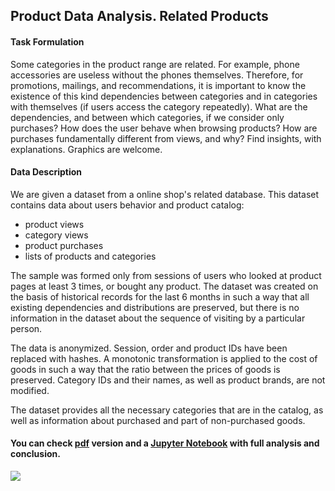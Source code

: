 ## Product Data Analysis. Related Products

#### Task Formulation

Some categories in the product range are related. For example, phone accessories are useless without the phones themselves. Therefore, for promotions, mailings, and recommendations, it is important to know the existence of this kind dependencies between categories and in categories with themselves (if users access the category repeatedly). What are the dependencies, and between which categories, if we consider only purchases? How does the user behave when browsing products? How are purchases fundamentally different from views, and why?
Find insights, with explanations. Graphics are welcome.

#### Data Description

We are given a dataset from a online shop's related database. This dataset contains data about users behavior and product catalog:

- product views
- category views
- product purchases
- lists of products and categories

The sample was formed only from sessions of users who looked at product pages at least 3 times, or bought any product. The dataset was created on the basis of historical records for the last 6 months in such a way that all existing dependencies and distributions are preserved, but there is no information in the dataset about the sequence of visiting by a particular person.

The data is anonymized. Session, order and product IDs have been replaced with hashes. A monotonic transformation is applied to the cost of goods in such a way that the ratio between the prices of goods is preserved. Category IDs and their names, as well as product brands, are not modified.

The dataset provides all the necessary categories that are in the catalog, as well as information about purchased and part of non-purchased goods.


#### You can check [pdf](/data/related_products.pdf) version and a [Jupyter Notebook](/data/related_products.ipynb) with full analysis and conclusion.

<img src='/data/action.png'>

